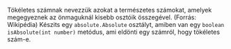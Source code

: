 Tökéletes számnak nevezzük azokat a természetes számokat, amelyek megegyeznek az önmaguknál kisebb osztóik összegével. (Forrás: Wikipédia)
Készits egy `absolute.Absolute` osztályt, amiben van egy `boolean isAbsolute(int number)` metódus, ami eldönti egy számról, hogy tökéletes szám-e.